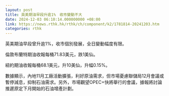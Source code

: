 ```yaml
---
layout: post
title: 英美期油早段升逾1%　收市變動不大
date: 2024-12-03 06:10:14.000000000 +08:00
link: https://news.rthk.hk/rthk/ch/component/k2/1781814-20241203.htm
categories: rthk
---
```


英美期油早段曾升逾1%，收市個別發展，全日變動幅度有限。

倫敦布蘭特期油收報每桶71.83美元，跌1美仙。

紐約期油收報每桶68.1美元，升10美仙，升幅0.15%。

數據顯示，內地11月工廠活動擴張，利好原油需求，但市場憂慮聯儲局12月會議或暫停減息，抑制石油需求。另外，市場觀望OPEC+快將舉行的會議，據報將討論推遲原定下月開始的石油增產計劃。

